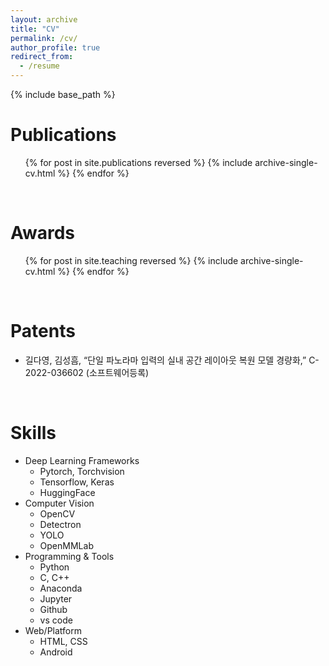 ```yaml
---
layout: archive
title: "CV"
permalink: /cv/
author_profile: true
redirect_from:
  - /resume
---
```


{% include base_path %}


Publications
======
  <ul>{% for post in site.publications reversed %}
    {% include archive-single-cv.html %}
  {% endfor %}</ul>
  


<br>

Awards
======
  <ul>{% for post in site.teaching reversed %}
    {% include archive-single-cv.html %}
  {% endfor %}</ul>
  
<!-- Service and leadership
======
* Currently signed in to 43 different slack teams -->

<br>

Patents
======
* 길다영, 김성흠, “단일 파노라마 입력의 실내 공간 레이아웃 복원 모델 경량화,” C-2022-036602 (소프트웨어등록)

<!-- <br>


Education
======
* Ph.D in Seoul, South Korea, Intelligent Semiconductors of Soongil University, 2027 (expected)
* M.S. in Seoul, South Korea, Intelligent Systems of Soongil University, 2024
* B.S. in Seoul, South Korea, AI Convergence of Soongil University, 2022

<!-- Work experience
======
* Spring 2024: Academic Pages Collaborator
  * GitHub University
  * Duties includes: Updates and improvements to template
  * Supervisor: The Users

* Fall 2015: Research Assistant
  * GitHub University
  * Duties included: Merging pull requests
  * Supervisor: Professor Hub

* Summer 2015: Research Assistant
  * GitHub University
  * Duties included: Tagging issues
  * Supervisor: Professor Git -->


<br>

Skills
======
* Deep Learning Frameworks
  * Pytorch, Torchvision
  * Tensorflow, Keras
  * HuggingFace
* Computer Vision
  * OpenCV
  * Detectron
  * YOLO
  * OpenMMLab
* Programming & Tools
  * Python
  * C, C++
  * Anaconda
  * Jupyter
  * Github
  * vs code
* Web/Platform
  * HTML, CSS
  * Android
